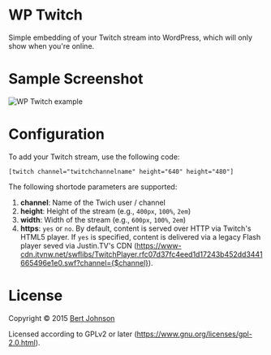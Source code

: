 WP Twitch
=========

Simple embedding of your Twitch stream into WordPress, which will only show when you're online.

Sample Screenshot
=================

![WP Twitch example](http://wordpresscontent.azurewebsites.net/bertjohnson_com/wp-content/uploads/sites/2/2015/10/wp-twitch.png)

Configuration
=============

To add your Twitch stream, use the following code:

	[twitch channel="twitchchannelname" height="640" height="480"]

The following shortode parameters are supported:

1. **channel**: Name of the Twich user / channel
2. **height**: Height of the stream (e.g., `400px`, `100%`, `2em`)
2. **width**: Width of the stream (e.g., `600px`, `100%`, `2em`)
3. **https**: `yes` or `no`.  By default, content is served over HTTP via Twitch's HTML5 player.  If `yes` is specified, content is delivered via a legacy Flash player seved via Justin.TV's CDN (https://www-cdn.jtvnw.net/swflibs/TwitchPlayer.rfc07d37fc4eed1d17243b452dd3441665496e1e0.swf?channel={$channel}).

License
=======

Copyright © 2015 [Bert Johnson](https://bertjohnson.com)

Licensed according to GPLv2 or later (https://www.gnu.org/licenses/gpl-2.0.html).
